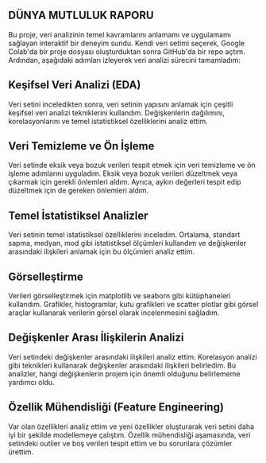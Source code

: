 
## DÜNYA MUTLULUK RAPORU

Bu proje, veri analizinin temel kavramlarını anlamamı ve uygulamamı sağlayan interaktif bir deneyim sundu. Kendi veri setimi seçerek, Google Colab'da bir proje dosyası oluşturduktan sonra GitHub'da bir repo açtım. Ardından, aşağıdaki adımları izleyerek veri analizi sürecini tamamladım:

## Keşifsel Veri Analizi (EDA)

Veri setini inceledikten sonra, veri setinin yapısını anlamak için çeşitli keşifsel veri analizi tekniklerini kullandım. Değişkenlerin dağılımını, korelasyonlarını ve temel istatistiksel özelliklerini analiz ettim.

## Veri Temizleme ve Ön İşleme

Veri setinde eksik veya bozuk verileri tespit etmek için veri temizleme ve ön işleme adımlarını uyguladım. Eksik veya bozuk verileri düzeltmek veya çıkarmak için gerekli önlemleri aldım. Ayrıca, aykırı değerleri tespit edip düzeltmek için de gereken önlemleri aldım.

## Temel İstatistiksel Analizler

Veri setinin temel istatistiksel özelliklerini inceledim. Ortalama, standart sapma, medyan, mod gibi istatistiksel ölçümleri kullandım ve değişkenler arasındaki ilişkileri anlamak için bu ölçümleri analiz ettim.

## Görselleştirme

Verileri görselleştirmek için matplotlib ve seaborn gibi kütüphaneleri kullandım. Grafikler, histogramlar, kutu grafikleri ve scatter plotlar gibi görsel araçlar kullanarak verilerin görsel olarak incelenmesini sağladım.

## Değişkenler Arası İlişkilerin Analizi

Veri setindeki değişkenler arasındaki ilişkileri analiz ettim. Korelasyon analizi gibi teknikleri kullanarak değişkenler arasındaki ilişkileri belirledim. Bu analizler, hangi değişkenlerin projem için önemli olduğunu belirlememe yardımcı oldu.

## Özellik Mühendisliği (Feature Engineering)

Var olan özellikleri analiz ettim ve yeni özellikler oluşturarak veri setini daha iyi bir şekilde modellemeye çalıştım. Özellik mühendisliği aşamasında, veri setindeki outlier ve boş verileri tespit ettim ve bu sorunlara çözümler ürettim.


